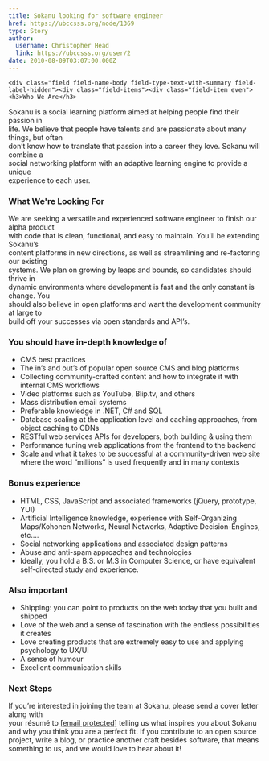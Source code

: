 ```yaml
---
title: Sokanu looking for software engineer 
href: https://ubccsss.org/node/1369
type: Story
author:
  username: Christopher Head
  link: https://ubccsss.org/user/2
date: 2010-08-09T03:07:00.000Z
---
```



    <div class="field field-name-body field-type-text-with-summary field-label-hidden"><div class="field-items"><div class="field-item even"><h3>Who We Are</h3>
<p>Sokanu is a social learning platform aimed at helping people find their passion in<br>
life. We believe that people have talents and are passionate about many things, but often<br>
don&#x2019;t know how to translate that passion into a career they love. Sokanu will combine a<br>
social networking platform with an adaptive learning engine to provide a unique<br>
experience to each user.</p>
<h3>What We&apos;re Looking For</h3>
<p>We are seeking a versatile and experienced software engineer to finish our alpha product<br>
with code that is clean, functional, and easy to maintain. You&apos;ll be extending Sokanu&#x2019;s<br>
content platforms in new directions, as well as streamlining and re-factoring our existing<br>
systems. We plan on growing by leaps and bounds, so candidates should thrive in<br>
dynamic environments where development is fast and the only constant is change. You<br>
should also believe in open platforms and want the development community at large to<br>
build off your successes via open standards and API&#x2019;s.</p>
<h3>You should have in-depth knowledge of</h3>
<ul>
<li>CMS best practices</li>
<li>The in&#x2019;s and out&#x2019;s of popular open source CMS and blog platforms</li>
<li>Collecting community-crafted content and how to integrate it with internal CMS workflows</li>
<li>Video platforms such as YouTube, Blip.tv, and others</li>
<li>Mass distribution email systems</li>
<li>Preferable knowledge in .NET, C# and SQL</li>
<li>Database scaling at the application level and caching approaches, from object caching to CDNs</li>
<li>RESTful web services APIs for developers, both building &amp; using them</li>
<li>Performance tuning web applications from the frontend to the backend</li>
<li>Scale and what it takes to be successful at a community-driven web site where the word &#x201C;millions&#x201D; is used frequently and in many contexts</li>
</ul>
<h3>Bonus experience</h3>
<ul>
<li>HTML, CSS, JavaScript and associated frameworks (jQuery, prototype, YUI)</li>
<li>Artificial Intelligence knowledge, experience with Self-Organizing Maps/Kohonen Networks, Neural Networks, Adaptive Decision-Engines, etc.&#x2026;</li>
<li>Social networking applications and associated design patterns</li>
<li>Abuse and anti-spam approaches and technologies</li>
<li>Ideally, you hold a B.S. or M.S in Computer Science, or have equivalent self-directed study and experience.</li>
</ul>
<h3>Also important</h3>
<ul>
<li>Shipping: you can point to products on the web today that you built and shipped</li>
<li>Love of the web and a sense of fascination with the endless possibilities it creates</li>
<li>Love creating products that are extremely easy to use and applying psychology to UX/UI</li>
<li>A sense of humour</li>
<li>Excellent communication skills</li>
</ul>
<h3>Next Steps</h3>
<p>If you&#x2019;re interested in joining the team at Sokanu, please send a cover letter along with<br>
your r&#xE9;sum&#xE9; to <a href="/cdn-cgi/l/email-protection#177d7875645764787c7679623974787a"><span class="__cf_email__" data-cfemail="c1abaea3b281b2aeaaa0afb4efa2aeac">[email&#xA0;protected]</span></a> telling us what inspires you about Sokanu and why you think you are a perfect fit. If you contribute to an open source project, write a blog, or practice another craft besides software, that means something to us, and we would love to hear about it!</p>
</div></div></div>    <footer>
          </footer>
    